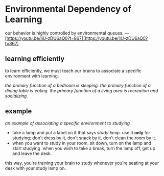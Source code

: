 # Environmental Dependency of Learning

our behavior is highly controlled by environmental queues. — [https://youtu.be/IlU-zDU6aQ0?t=867](https://youtu.be/IlU-zDU6aQ0?t=867)

## learning efficiently

to learn efficiently, we must teach our brains to associate a specific environment with learning.

*the primary function of a bedroom is sleeping. the primary function of a dining table is eating. the primary function of a living area is recreation and socializing.*

## example

*an example of associating a specific environment to studying*

- take a lamp and put a label on it that says *study lamp*. use it **only** for studying; don't dress by it, don't snack by it, don't clean the room by it.
- when you want to study in your room, sit down, turn on the lamp and start studying. when you wish to take a break, turn the lamp off, get up and leave the desk.

this way, you're training your brain to study whenever you're seating at your desk with your study lamp on.